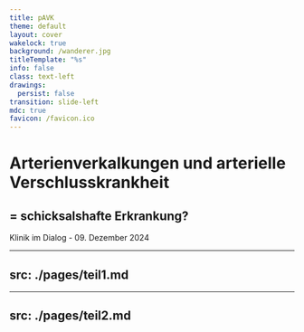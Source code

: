 ```yaml
---
title: pAVK
theme: default
layout: cover
wakelock: true
background: /wanderer.jpg
titleTemplate: "%s"
info: false
class: text-left
drawings:
  persist: false
transition: slide-left
mdc: true
favicon: /favicon.ico
---
```


# Arterienverkalkungen und arterielle Verschlusskrankheit

## = schicksalshafte Erkrankung?

<div class="abs-bl m-6">
Klinik im Dialog - 09. Dezember 2024
</div>

---
src: ./pages/teil1.md
---

---
src: ./pages/teil2.md
---
